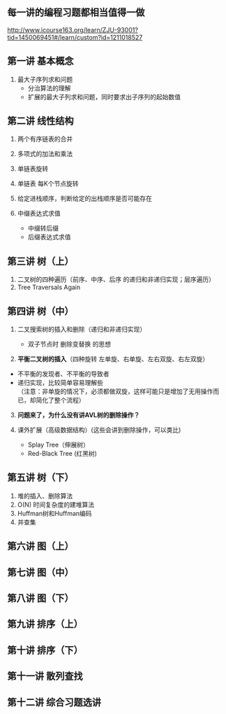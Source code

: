 ## 每一讲的编程习题都相当值得一做
http://www.icourse163.org/learn/ZJU-93001?tid=1450069451#/learn/custom?id=1211018527

## 第一讲 基本概念
1. 最大子序列求和问题
    - 分治算法的理解
    - 扩展的最大子列求和问题，同时要求出子序列的起始数值

## 第二讲 线性结构
1. 两个有序链表的合并
2. 多项式的加法和乘法
3. 单链表旋转
4. 单链表 每K个节点旋转
5. 给定进栈顺序，判断给定的出栈顺序是否可能存在

6. 中缀表达式求值
    - 中缀转后缀
    - 后缀表达式求值

## 第三讲 树（上）
1. 二叉树的四种遍历（前序、中序、后序 的递归和非递归实现；层序遍历）
2. Tree Traversals Again 

## 第四讲 树（中）
1. 二叉搜索树的插入和删除（递归和非递归实现）
    - 双子节点时 删除变替换 的思想
    
2. **平衡二叉树的插入**（四种旋转 左单旋、右单旋、左右双旋、右左双旋）   
  - 不平衡的发现者、不平衡的导致者  
  - 递归实现，比较简单容易理解些  
  （注意：非单旋的情况下，必须都做双旋，这样可能只是增加了无用操作而已，却简化了整个流程）
    

3. **问题来了，为什么没有讲AVL树的删除操作？**

4. 课外扩展（高级数据结构）(这些会讲到删除操作，可以类比)
    - Splay Tree（伸展树）
    - Red-Black Tree (红黑树)

## 第五讲 树（下）
1. 堆的插入、删除算法
2. O(N) 时间复杂度的建堆算法
3. Huffman树和Huffman编码
4. 并查集

## 第六讲 图（上）


## 第七讲 图（中）


## 第八讲 图（下）


## 第九讲 排序（上）


## 第十讲 排序（下）


## 第十一讲 散列查找

## 第十二讲 综合习题选讲

